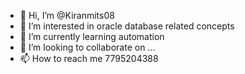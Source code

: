 - 👋 Hi, I’m @Kiranmits08
- 👀 I’m interested in oracle database related concepts
- 🌱 I’m currently learning automation
- 💞️ I’m looking to collaborate on ...
- 📫 How to reach me 7795204388

<!---
Kiranmits08/Kiranmits08 is a ✨ special ✨ repository because its `README.md` (this file) appears on your GitHub profile.
You can click the Preview link to take a look at your changes.
--->
